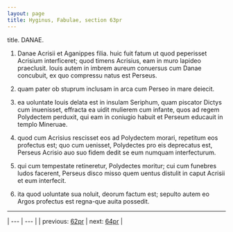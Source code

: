 ```yaml
---
layout: page
title: Hyginus, Fabulae, section 63pr
---
```


title. DANAE.



1. Danae Acrisii et Aganippes filia. huic fuit fatum ut quod peperisset Acrisium interficeret; quod timens Acrisius, eam in muro lapideo praeclusit. Iouis autem in imbrem aureum conuersus cum Danae concubuit, ex quo compressu natus est Perseus.



2. quam pater ob stuprum inclusam in arca cum Perseo in mare deiecit.



3. ea uoluntate Iouis delata est in insulam Seriphum, quam piscator Dictys cum inuenisset, effracta ea uidit mulierem cum infante, quos ad regem Polydectem perduxit, qui eam in coniugio habuit et Perseum educauit in templo Mineruae.



4. quod cum Acrisius rescisset eos ad Polydectem morari, repetitum eos profectus est; quo cum uenisset, Polydectes pro eis deprecatus est, Perseus Acrisio auo suo fidem dedit se eum numquam interfecturum.



5. qui cum tempestate retineretur, Polydectes moritur; cui cum funebres ludos facerent, Perseus disco misso quem uentus distulit in caput Acrisii et eum interfecit.



6. ita quod uoluntate sua noluit, deorum factum est; sepulto autem eo Argos profectus est regna-que auita possedit.



---

| --- | --- |
| previous: [62pr](../62pr/) | next: [64pr](../64pr/) |
